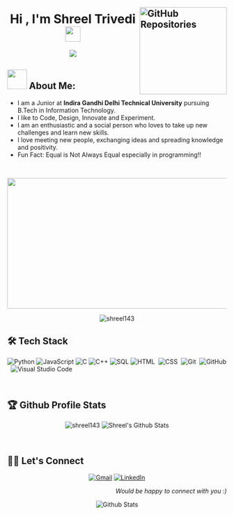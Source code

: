 <!--GitHub Icon and Repository Link  -->
<a href="https://github.com/shreel143?tab=repositories"><img align='right' src='https://user-images.githubusercontent.com/5713670/87202985-820dcb80-c2b6-11ea-9f56-7ec461c497c3.gif' width='200' alt="GitHub Repositories" /></a>
--------
<!-- INTRODUCTION  -->
<h1 align="center">Hi , I'm Shreel Trivedi
    <img src="https://media.giphy.com/media/hvRJCLFzcasrR4ia7z/giphy.gif" width="35">
</h1>

<p align="center">
    <img src="https://readme-typing-svg.herokuapp.com/?lines=Always%20learning%20new%20things;B.Tech+Student;Front-End+Web+Developer;DS%20|%20AI%20|%20ML%20Enthusiast!&font=Fira%20Code&center=true&width=380&height=50">
</p>

<!-- About Me -->
<h2><img src="https://github.com/TheDudeThatCode/TheDudeThatCode/blob/master/Assets/Developer.gif" width="45" /> About Me:</h2>

- I am a Junior at **Indira Gandhi Delhi Technical University** pursuing B.Tech in Information Technology.
- I like to Code, Design, Innovate and Experiment.
- I am an enthusiastic and a social person who loves to take up new challenges and learn new skills.
- I love meeting new people, exchanging ideas and spreading knowledge and positivity.
- Fun Fact: Equal is Not Always Equal especially in programming!!
<br>

<!-- Extra icons  -->
<p align="center">
    <img width="1000" height="300" src="https://media3.giphy.com/media/L1R1tvI9svkIWwpVYr/giphy.gif?cid=ecf05e47c7uz1kdy1htr9odlf6lgwwh9kqw2tg52yad4p4bb&rid=giphy.gif&ct=g">
</p>

<!--View Counter-->
<p align="center"> <img
        src="https://komarev.com/ghpvc/?username=shreel143&label=Profile%20views&color=0e75b6&style=plastic" alt="shreel143" /> </p>
</p>

</div>
<!-- Tech Stacks -->
<h2>🛠 Tech Stack</h2>

![Python](https://img.shields.io/badge/-Python-000?&logo=Python)
![JavaScript](https://img.shields.io/badge/-JavaScript-000?&logo=JavaScript)
![C](https://img.shields.io/badge/-C-000?&logo=C)
![C++](https://img.shields.io/badge/-C++-000?&logo=c%2b%2b&logoColor=00599C)
![SQL](https://img.shields.io/badge/-SQL-000?&logo=MySQL)
![HTML](https://img.shields.io/badge/-HTML-05122A?style=flat&logo=HTML5)&nbsp;
![CSS](https://img.shields.io/badge/-CSS-05122A?style=flat&logo=CSS3&logoColor=1572B6)&nbsp;
![Git](https://img.shields.io/badge/-Git-05122A?style=flat&logo=git)&nbsp;
![GitHub](https://img.shields.io/badge/-GitHub-05122A?style=flat&logo=github)&nbsp;
![Visual Studio
Code](https://img.shields.io/badge/-Visual%20Studio%20Code-05122A?style=flat&logo=visual-studio-code&logoColor=007ACC)&nbsp;

<br/>

<!-- Streak  -->
<h2>🏆 Github Profile Stats</h2>
<p align="center">
    <img src="https://github-readme-streak-stats.herokuapp.com/?user=shreel143&theme=algolia" alt="shreel143" />
    <img alt="Shreel's Github Stats" src="https://denvercoder1-github-readme-stats.vercel.app/api/?username=shreel143&show_icons=true&count_private=true&theme=algolia"     /></a>
 </p>
 <br/>

<!-- Contact -->
## 🙋‍♀️ Let's Connect
<p align="center">
    <a href="mailto:shreeltrivedi2020@gmail.com"><img src="https://img.icons8.com/doodle/50/gmail-new.png" alt="Gmail" /></a>
    <a href="https://www.linkedin.com/in/shreel-trivedi-932993207/"><img src="https://img.icons8.com/doodle/50/linkedin--v2." alt="LinkedIn" /></a>
</p>
<p align="right"><em>Would be happy to connect with you :) </em></p>


<!-- End -->
<p align="center">
    <img src="https://raw.githubusercontent.com/bornmay/bornmay/Update/svg/Bottom.svg" alt="Github Stats" />
</p>

